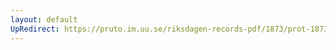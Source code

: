 ```yaml
---
layout: default
UpRedirect: https://pruto.im.uu.se/riksdagen-records-pdf/1873/prot-1873--fk--128.pdf
---
```

